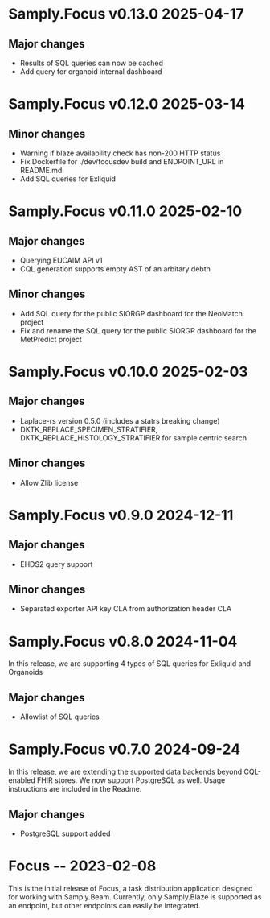 # Samply.Focus v0.13.0 2025-04-17

## Major changes
* Results of SQL queries can now be cached
* Add query for organoid internal dashboard


# Samply.Focus v0.12.0 2025-03-14

## Minor changes
* Warning if blaze availability check has non-200 HTTP status
* Fix Dockerfile for ./dev/focusdev build and ENDPOINT_URL in README.md
* Add SQL queries for Exliquid


# Samply.Focus v0.11.0 2025-02-10

## Major changes
* Querying EUCAIM API v1
* CQL generation supports empty AST of an arbitary debth

## Minor changes
* Add SQL query for the public SIORGP dashboard for the NeoMatch project
* Fix and rename the SQL query for the public SIORGP dashboard for the MetPredict project


# Samply.Focus v0.10.0 2025-02-03

## Major changes
* Laplace-rs version 0.5.0 (includes a statrs breaking change)
* DKTK_REPLACE_SPECIMEN_STRATIFIER, DKTK_REPLACE_HISTOLOGY_STRATIFIER for sample centric search

## Minor changes
* Allow Zlib license


# Samply.Focus v0.9.0 2024-12-11

## Major changes
* EHDS2 query support

## Minor changes
* Separated exporter API key CLA from authorization header CLA


# Samply.Focus v0.8.0 2024-11-04

In this release, we are supporting 4 types of SQL queries for Exliquid and Organoids

## Major changes
* Allowlist of SQL queries


# Samply.Focus v0.7.0 2024-09-24

In this release, we are extending the supported data backends beyond CQL-enabled FHIR stores. We now support PostgreSQL as well. Usage instructions are included in the Readme.

## Major changes
* PostgreSQL support added

  

# Focus -- 2023-02-08

This is the initial release of Focus, a task distribution application designed for working with Samply.Beam. Currently, only Samply.Blaze is supported as an endpoint, but other endpoints can easily be integrated.
